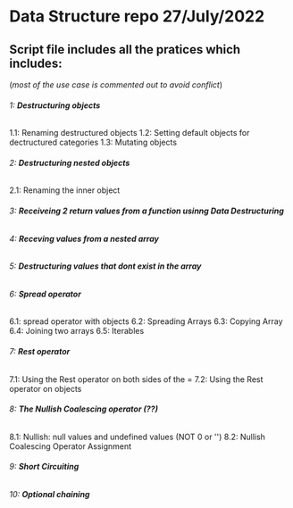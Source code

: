 # **Data Structure repo 27/July/2022**

## **Script file includes all the pratices which includes:**
(_most of the use case is commented out to avoid conflict_)


###### 1: **Destructuring objects**
1.1: Renaming destructured objects
1.2: Setting default objects for dectructured categories
1.3: Mutating objects

###### 2: **Destructuring nested objects**
2.1: Renaming the inner object

###### 3: **Receiveing 2 return values from a function usinng Data Destructuring**

###### 4: **Receving values from a nested array**

###### 5: **Destructuring values that dont exist in the array**

###### 6: **Spread operator**
6.1: spread operator with objects
6.2: Spreading Arrays
6.3: Copying Array
6.4: Joining two arrays
6.5: Iterables

###### 7: **Rest operator**
7.1: Using the Rest operator on both sides of the =
7.2: Using the Rest operator on objects

###### 8: **The Nullish Coalescing operator (??)**
8.1: Nullish: null values and undefined values (NOT 0 or '')
8.2: Nullish Coalescing Operator Assignment

###### 9: **Short Circuiting**

###### 10: **Optional chaining**
